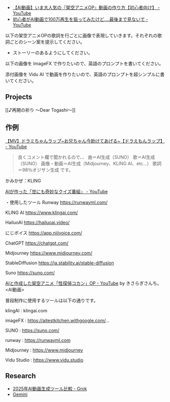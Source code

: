 - [【AI動画】いま大人気の『架空アニメOP』動画の作り方【初心者向け】 - YouTube](https://www.youtube.com/watch?v=bP5v_1Z1upE)
- [初心者がAI動画で100万再生を狙ってみたけど....最後まで見ないで - YouTube](https://www.youtube.com/watch?v=Gu1dw7zvdMI)


以下の架空アニメOPの歌詞を行ごとに画像で表現していきます。それぞれの歌詞ごとのシーン案を提示してください。
- ストーリーのあるようにしてください。


以下の画像を ImageFX で作りたいので、英語のプロンプトを書いてください。


添付画像を Vidu AI で動画を作りたいので、英語のプロンプトを超シンプルに書いてください。

## Projects
[[♪再開の祈り 〜Dear Togashi〜]]



## 作例

[【MV】ドラミちゃんラップ~お兄ちゃん今助けてあげる~【ドラえもんラップ】 - YouTube](https://www.youtube.com/watch?v=3J0tLsnosG0)
>良くコメント欄で聞かれるので、、
曲＝AI生成（SUNO）
歌＝AI生成（SUNO）
画像・動画＝AI生成（Midjourney、KLING AI、etc...）
歌詞＝98％オジサン生成
です。

かみかぜ：KLING


[AIが作った「世にも奇妙なクイズ番組」 - YouTube](https://www.youtube.com/watch?v=vLOPC_ovjNQ)

・使用したツール
Runway
https://runwayml.com/

KLING AI
https://www.klingai.com/

HailuoAI
https://hailuoai.video/

にじボイス
https://app.nijivoice.com/

ChatGPT
https://chatgpt.com/

Midjourney
https://www.midjourney.com/

StableDiffusion
https://ja.stability.ai/stable-diffusion

Suno
https://suno.com/


[AIと作成した架空アニメ「性探偵コカン」OP - YouTube](https://www.youtube.com/watch?v=1NMvISDuROc)
by きさらぎさんち。<AI動画>

普段制作に使用するツールは以下の通りです。

klingAI : klingai.com

imageFX : https://aitestkitchen.withgoogle.com/...

SUNO : https://suno.com/        

runway : https://runwayml.com

Midjourney : https://www.midjourney

Vidu Studio :  https://www.vidu.studio


## Research
- [2025年AI動画生成ツール比較 - Grok](https://grok.com/chat/ce8ea40c-49cf-4329-b3bd-b0ec9914c4a1)
- [Gemini](https://gemini.google.com/app/072aa355fbaba589)
